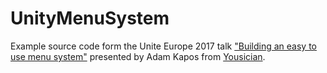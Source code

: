 # UnityMenuSystem
Example source code form the Unite Europe 2017 talk ["Building an easy to use menu system"](https://www.google.com) presented by Adam Kapos from [Yousician](https://github.com/YousicianGit).
